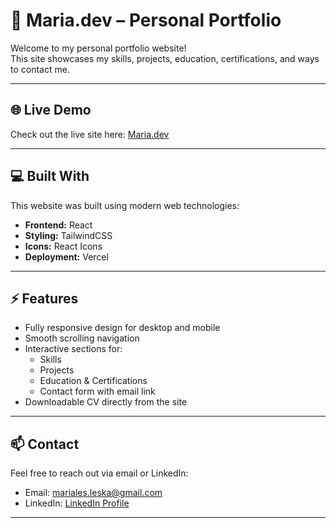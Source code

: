 # 📝 Maria.dev – Personal Portfolio

Welcome to my personal portfolio website!  
This site showcases my skills, projects, education, certifications, and ways to contact me.

---

## 🌐 Live Demo
Check out the live site here: [Maria.dev](https://marlesk-my-professional-site.vercel.app)

---

## 💻 Built With
This website was built using modern web technologies:

- **Frontend:** React
- **Styling:** TailwindCSS
- **Icons:** React Icons
- **Deployment:** Vercel 

---

## ⚡ Features
- Fully responsive design for desktop and mobile
- Smooth scrolling navigation
- Interactive sections for:
  - Skills
  - Projects
  - Education & Certifications
  - Contact form with email link
- Downloadable CV directly from the site

---

## 📫 Contact
Feel free to reach out via email or LinkedIn:  
- Email: [mariales.leska@gmail.com](mailto:mariales.leska@gmail.com)  
- LinkedIn: [LinkedIn Profile](https://www.linkedin.com/in/maria-leska-17071418b/)

---


